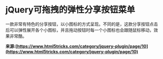 # jQuery可拖拽的弹性分享按钮菜单


一款非常有特色的分享按钮，以小图标的方式呈现。不同的是，这款分享按钮点击后可以弹性展开各个小图标，并且拖动按钮时每一个小图标也会跟随鼠标移动，效果非常酷。

**来源:[https://www.html5tricks.com/category/jquery-plugin/page/10](https://www.html5tricks.com/category/jquery-plugin/page/10)**
